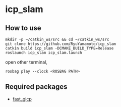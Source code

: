 # icp_slam

## How to use
```
mkdir -p ~/catkin_ws/src && cd ~/catkin_ws/src
git clone https://github.com/RyuYamamoto/icp_slam
catkin build icp_slam -DCMAKE_BUILD_TYPE=Release
roslaunch icp_slam icp_slam.launch
```
open other terminal,
```
rosbag play --clock <ROSBAG PATH>
```

## Required packages
- [fast_gicp](https://github.com/koide3/fast_gicp)
